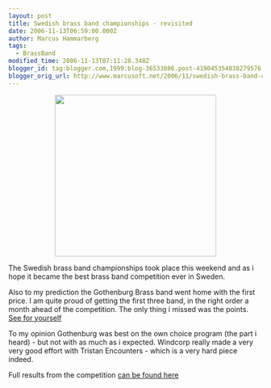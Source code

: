 ```yaml
---
layout: post
title: Swedish brass band championships - revisited
date: 2006-11-13T06:59:00.000Z
author: Marcus Hammarberg
tags:
  - BrassBand
modified_time: 2006-11-13T07:11:28.348Z
blogger_id: tag:blogger.com,1999:blog-36533086.post-419045354838279576
blogger_orig_url: http://www.marcusoft.net/2006/11/swedish-brass-band-championships.html
---
```



[<img
src="http://www.goteborgbrassband.org.se/images/GBB_SM_2006_BAND.jpg"
style="DISPLAY: block; MARGIN: 0px auto 10px; WIDTH: 320px; CURSOR: hand; TEXT-ALIGN: center"
data-border="0" />](http://www.goteborgbrassband.org.se/images/GBB_SM_2006_BAND.jpg)



The Swedish brass band championships took place this weekend and as i
hope it became the best brass band competition ever in Sweden.

Also to my prediction the Gothenburg Brass band went home with the first
price. I am quite proud of getting the first three band, in the right
order a month ahead of the competition. The only thing i missed was the
points. [See for
yourself](http://marcushammarberg.blogspot.com/2006/10/swedish-brass-band-championships.html)


To my opinion Gothenburg was best on the own choice program (the part i
heard) - but not with as much as i expected. Windcorp really made a very
very good effort with Tristan Encounters - which is a very hard piece
indeed.







Full results from the competition [can be found
here](http://www.brassband.se/main.php?page=77)

